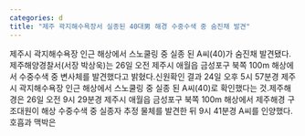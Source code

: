 ```yaml
---
categories: d
title: "제주 곽지해수욕장서 실종된 40대男 해경 수중수색 중 숨진채 발견"
---
```

제주시 곽지해수욕장 인근 해상에서 스노쿨링 중 실종 된 A씨(40)가 숨진채 발견됐다.제주해양경찰서(서장 박상욱)는 26일 오전 제주시 애월읍 금성포구 북쪽 100m 해상에서 수중수색 중 변사체를 발견했다고 밝혔다.신원확인 결과 24일 오후 5시 57분경 제주시 곽지해수욕장 인근 해상에서 스노쿨링 중 실종 된 A씨(40)로 확인했다는 것.제주해경은 26일 오전 9시 29분경 제주시 애월읍 금성포구 북쪽 100m 해상에서 제주해경 구조대원이 해상 수중수색 중 실종자 추정 물체를 발견한 뒤 9시 41분경 A씨를 인양했다.호흡과 맥박은